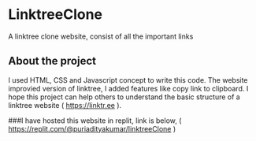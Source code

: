# LinktreeClone
A linktree clone website, consist of all the important links

## About the project
I used HTML, CSS and Javascript concept to write this code. The website improvied version of linktree, I added features like copy link to clipboard.
I hope this project can help others to understand the basic structure of a linktree website ( https://linktr.ee ).

###I have hosted this website in replit, link is below,
( https://replit.com/@puriadityakumar/linktreeClone )

